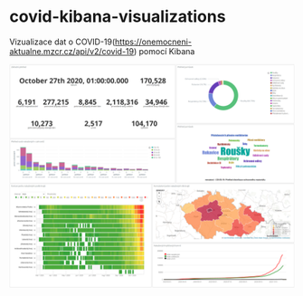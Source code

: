 # covid-kibana-visualizations
Vizualizace dat o COVID-19(https://onemocneni-aktualne.mzcr.cz/api/v2/covid-19) pomocí Kibana

![dashboard](https://github.com/anton-bushuiev/covid-kibana-visualizations/blob/main/doc/dashboard.png)
